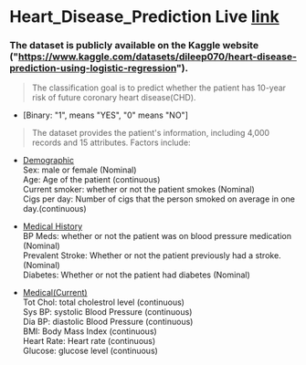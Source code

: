 # Heart_Disease_Prediction Live [link](https://heart-disease-prediction-zkyl.onrender.com/)


### The dataset is publicly available on the Kaggle website ("https://www.kaggle.com/datasets/dileep070/heart-disease-prediction-using-logistic-regression").
> The classification goal is to predict whether the patient has 10-year risk of future coronary heart disease(CHD).
- [Binary: "1", means "YES", "0" means "NO"]
> The dataset provides the patient's information, including 4,000 records and 15 attributes.
> Factors include:
- <ins>Demographic</ins>   
Sex: male or female (Nominal)  
Age: Age of the patient (continuous)  
Current smoker: whether or not the patient smokes (Nominal)  
Cigs per day: Number of cigs that the person smoked on average in one day.(continuous)  

- <ins>Medical History</ins>  
BP Meds: whether or not the patient was on blood pressure medication (Nominal)  
Prevalent Stroke: Whether or not the patient previously had a stroke.(Nominal)  
Diabetes: Whether or not the patient had diabetes (Nominal)  

- <ins>Medical(Current)</ins>  
Tot Chol: total cholestrol level (continuous)  
Sys BP: systolic Blood Pressure (continuous)  
Dia BP: diastolic Blood Pressure (continuous)  
BMI: Body Mass Index (continuous)  
Heart Rate: Heart rate (continuous)  
Glucose: glucose level (continuous)  
